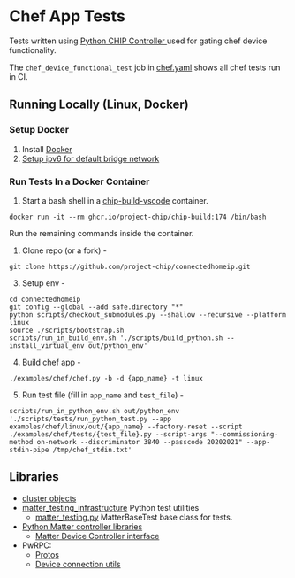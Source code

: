 # Chef App Tests

Tests written using
[Python CHIP Controller ](https://github.com/project-chip/connectedhomeip/blob/master/src/controller/python/README.md)
used for gating chef device functionality.

The `chef_device_functional_test` job in
[chef.yaml](https://github.com/sxb427/connectedhomeip/blob/master/.github/workflows/chef.yaml)
shows all chef tests run in CI.

## Running Locally (Linux, Docker)

### Setup Docker

1. Install [Docker](https://www.docker.com/get-started/)
2. [Setup ipv6 for default bridge network](https://docs.docker.com/engine/daemon/ipv6/#use-ipv6-for-the-default-bridge-network)

### Run Tests In a Docker Container

1. Start a bash shell in a
   [chip-build-vscode](https://github.com/project-chip/connectedhomeip/pkgs/container/chip-build-vscode)
   container.

```
docker run -it --rm ghcr.io/project-chip/chip-build:174 /bin/bash
```

Run the remaining commands inside the container.

1. Clone repo (or a fork) -

```
git clone https://github.com/project-chip/connectedhomeip.git
```

3. Setup env -

```
cd connectedhomeip
git config --global --add safe.directory "*"
python scripts/checkout_submodules.py --shallow --recursive --platform linux
source ./scripts/bootstrap.sh
scripts/run_in_build_env.sh './scripts/build_python.sh --install_virtual_env out/python_env'
```

4. Build chef app -

```
./examples/chef/chef.py -b -d {app_name} -t linux
```

5. Run test file (fill in `app_name` and `test_file`) -

```
scripts/run_in_python_env.sh out/python_env './scripts/tests/run_python_test.py --app examples/chef/linux/out/{app_name} --factory-reset --script ./examples/chef/tests/{test_file}.py --script-args "--commissioning-method on-network --discriminator 3840 --passcode 20202021" --app-stdin-pipe /tmp/chef_stdin.txt'
```

## Libraries

-   [cluster objects](https://github.com/project-chip/connectedhomeip/blob/master/src/controller/python/matter/clusters/Objects.py)
-   [matter_testing_infrastructure](https://github.com/project-chip/connectedhomeip/tree/master/src/python_testing/matter_testing_infrastructure)
    Python test utilities
    -   [matter_testing.py](https://github.com/project-chip/connectedhomeip/blob/master/src/python_testing/matter_testing_infrastructure/matter/testing/matter_testing.py)
        MatterBaseTest base class for tests.
-   [Python Matter controller libraries](https://github.com/project-chip/connectedhomeip/tree/master/src/controller/python/matter)
    -   [Matter Device Controller interface](https://github.com/project-chip/connectedhomeip/blob/master/src/controller/python/matter/ChipDeviceCtrl.py)
-   PwRPC:
    -   [Protos](https://github.com/project-chip/connectedhomeip/tree/master/examples/common/pigweed/protos)
    -   [Device connection utils](https://github.com/google/pigweed/tree/1baea6bc0ee4afe955a834d17177d7be5418900a/pw_system/py/pw_system)
